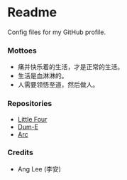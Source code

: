 # Readme
Config files for my GitHub profile.

### Mottoes
- 痛并快乐着的生活，才是正常的生活。
- 生活是血淋淋的。
- 人需要领悟至道，然后做人。

### Repositories
- [Little Four](https://github.com/hcpty/little-four)
- [Dum-E](https://github.com/hcpty/dum-e)
- [Arc](https://github.com/hcpty/arc)

### Credits
- Ang Lee (李安)
